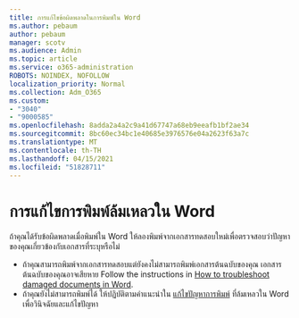 ```yaml
---
title: การแก้ไขข้อผิดพลาดในการพิมพ์ใน Word
ms.author: pebaum
author: pebaum
manager: scotv
ms.audience: Admin
ms.topic: article
ms.service: o365-administration
ROBOTS: NOINDEX, NOFOLLOW
localization_priority: Normal
ms.collection: Adm_O365
ms.custom:
- "3040"
- "9000585"
ms.openlocfilehash: 8adda2a4a2c9a41d67747a68eb9eeafb1bf2ae34
ms.sourcegitcommit: 8bc60ec34bc1e40685e3976576e04a2623f63a7c
ms.translationtype: MT
ms.contentlocale: th-TH
ms.lasthandoff: 04/15/2021
ms.locfileid: "51828711"
---
```

# <a name="resolving-print-failures-in-word"></a>การแก้ไขการพิมพ์ล้มเหลวใน Word

ถ้าคุณได้รับข้อผิดพลาดเมื่อพิมพ์ใน Word ให้ลองพิมพ์จากเอกสารทดสอบใหม่เพื่อตรวจสอบว่าปัญหาของคุณเกี่ยวข้องกับเอกสารที่ระบุหรือไม่

- ถ้าคุณสามารถพิมพ์จากเอกสารทดสอบแต่ยังคงไม่สามารถพิมพ์เอกสารต้นฉบับของคุณ เอกสารต้นฉบับของคุณอาจเสียหาย Follow the instructions in [How to troubleshoot damaged documents in Word](https://docs.microsoft.com/office/troubleshoot/word/damaged-documents-in-word#update-microsoft-office-and-windows).
- ถ้าคุณยังไม่สามารถพิมพ์ได้ ให้ปฏิบัติตามคําแนะนําใน [แก้ไขปัญหาการพิมพ์](https://docs.microsoft.com/office/troubleshoot/word/print-failures-in-word) ที่ล้มเหลวใน Word เพื่อวินิจฉัยและแก้ไขปัญหา